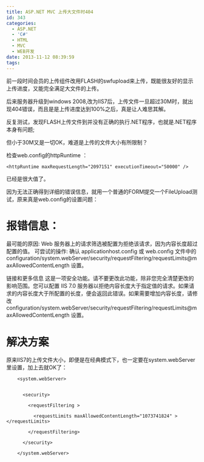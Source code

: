 ```yaml
---
title: ASP.NET MVC 上传大文件时404
id: 343
categories:
  - ASP.NET
  - 'C#'
  - HTML
  - MVC
  - WEB开发
date: 2013-11-12 08:39:59
tags:
---
```


前一段时间会员的上传组件改用FLASH的swfupload来上传，既能很友好的显示上传进度，又能完全满足大文件的上传。

后来服务器升级到windows 2008,改为IIS7后，上传文件一旦超过30M时，就出现404错误，而且是是上传进度达到100%之后，真是让人难思其解。


反复测试，发现FLASH上传文件到并没有正确的执行.NET程序，也就是.NET程序本身有问题;

但小于30M又是一切OK，难道是上传的文件大小有所限制？

检查web.config的httpRuntime ：
```
<httpRuntime maxRequestLength="2097151" executionTimeout="50000" />
```

已经是很大值了。

因为无法正确得到详细的错误信息，就用一个普通的FORM提交一个FileUpload测试，原来真是web.config的设置问题：

# 报错信息：

最可能的原因: Web 服务器上的请求筛选被配置为拒绝该请求，因为内容长度超过配置的值。 可尝试的操作: 确认 applicationhost.config 或 web.config 文件中的 configuration/system.webServer/security/requestFiltering/requestLimits@maxAllowedContentLength 设置。 

链接和更多信息
这是一项安全功能。请不要更改此功能，除非您完全清楚更改的影响范围。您可以配置 IIS 7.0 服务器以拒绝内容长度大于指定值的请求。如果请求的内容长度大于所配置的长度，便会返回此错误。如果需要增加内容长度，请修改 configuration/system.webServer/security/requestFiltering/requestLimits@maxAllowedContentLength 设置。

# 解决方案

原来IIS7的上传文件大小，即便是在经典模式下，也一定要在system.webServer里设置，加上去就OK了：
```
    <system.webServer>

    
      <security>
    
        <requestFiltering >
    
          <requestLimits maxAllowedContentLength="1073741824" ></requestLimits>
    
        </requestFiltering>
    
      </security>
    
    </system.webServer>
```